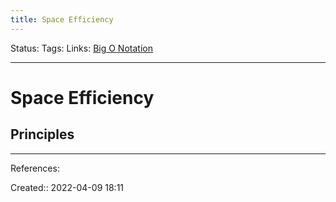```yaml
---
title: Space Efficiency
---
```

Status: 
Tags: 
Links: [Big O Notation](out/big-o-notation.md)
___

# Space Efficiency
## Principles

___
References:

Created:: 2022-04-09 18:11
